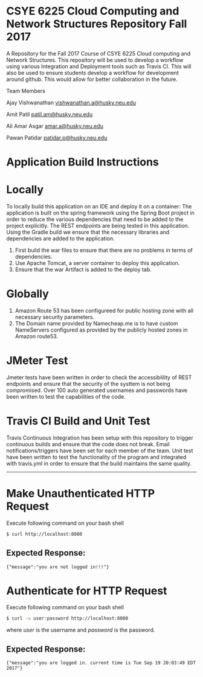 # CSYE 6225 Cloud Computing and Network Structures Repository Fall 2017

A Repository for the Fall 2017 Course of CSYE 6225 Cloud computing and Network Structures. This repository will be used to develop a workflow using various Integration and Deployment tools such as Travis CI.
This will also be used to ensure students develop a workflow for development around github. This would allow for better collaboration in the future.

Team Members

Ajay Vishwanathan  vishwanathan.a@husky.neu.edu

Amit Patil         patil.am@husky.neu.edu

Ali Amar Asgar     amar.a@husky.neu.edu

Pawan Patidar      patidar.p@husky.neu.edu

# Application Build Instructions  
# Locally 
To locally build this application on an IDE and deploy it on a container:
The application is built on the spring framework using the Spring Boot project in order to reduce the various dependencies that need to be added to the project explicitly. The REST endpoints are being tested in this application. Using the Gradle build we ensure that the necessary libraries and dependencies are added to the application. 
1. First build the war files to ensure that there are no problems in terms of dependencies.
2. Use Apache Tomcat, a server container to deploy this application.
3. Ensure that the war Artifact is added to the deploy tab.

# Globally
1. Amazon Route 53 has been configureed for public hosting zone with all necessary security parameters.
2. The Domain name provided by Namecheap.me is to have custom NameServers configured as provided by the publicly hosted zones in Amazon route53.

# JMeter Test
Jmeter tests have been written in order to check the accessiblility of REST endpoints and ensure that the security of the systtem is not being compromised. Over 100 auto generated usernames and passwords have been written to test the capabilities of the code.

# Travis CI Build and Unit Test
Travis Continuous Integration has been setup with this repository to trigger continuous builds and ensure that the code does not break. Email notifications/triggers have been set  for each member of the team. 
Unit test have been written to test the functionality of the program and integrated with travis.yml in order to ensure that the build maintains the same quality.

----------------------------------------------------------------------------------------------------------------------------
# Make Unauthenticated HTTP Request

Execute following command on your bash shell
``` bash
$ curl http://localhost:8080
```

## Expected Response:
```
{"message":"you are not logged in!!!"}
```

# Authenticate for HTTP Request

Execute following command on your bash shell
``` bash
$ curl -u user:password http://localhost:8080
```

where *user* is the username and *password* is the password.

## Expected Response:
 ```
 {"message":"you are logged in. current time is Tue Sep 19 20:03:49 EDT 2017"}
 ```
